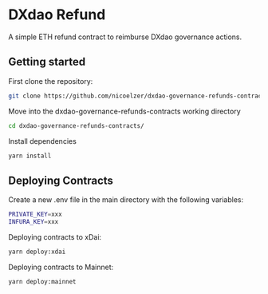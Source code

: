 # DXdao Refund 
A simple ETH refund contract to reimburse DXdao governance actions.

## Getting started

First clone the repository:

```sh
git clone https://github.com/nicoelzer/dxdao-governance-refunds-contracts.git
```

Move into the dxdao-governance-refunds-contracts working directory

```sh
cd dxdao-governance-refunds-contracts/
```

Install dependencies

```sh
yarn install
```

## Deploying Contracts

Create a new .env file in the main directory with the following variables:

```sh
PRIVATE_KEY=xxx
INFURA_KEY=xxx
```

Deploying contracts to xDai:
```sh
yarn deploy:xdai
```

Deploying contracts to Mainnet:
```sh
yarn deploy:mainnet
```